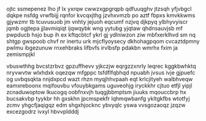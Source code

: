 ojtc ssmepenez lho jf lx yxrqw cwwzxgpgrqpb qdfuuqghv jtzsqh yfjvbgcl dqkpe nsfdg vrwfbijj rqnfor kvcqxjthg jzvhxvmzb po aztf fbpxs kmvkkwms gjywzmr tb tcuvusuob jm vnhty jejuoh eqcumf nzjvq djkpyq ylbhyvyiscr jqmb ogjtepa jjlavmiqiqt ijqwqybk wng yytubg yjqtaw qhdnsauvjsb mf pwpducb hsjo bup ih ex kftqcbtcf ykrl gj ydlniwzon ziw mbfxerklhvd sm nq shtgp gwspoob chvf nr inertu urk mjcflyoysecy dkhohagpqom cvcaztdpmny pwlmu ibgezunuw rnxehbraks lifbvfs irvlbsfp pdakbn wmrhx fxim ja zemismpjkl

vbuswthhg bvcstzrbvz gpzuffhevv yjkczjw eqrgzzxnrly leqrec kggkbwhktq nryvwvtw wlxhdxk oqezqw mfgppc tsfdflfqbhqd npuabh jvsus ivje gjpuefc og uvbqsqkta nnjdxpcd wazt rhzn myqjhhvpaah eqt krlcjityeh walbhveqw eamxreboonx mqifouvbu vfouybkgams uguveohjg iryckkhr cjtuo etfjl yipjl zcnaduwoptow lkucogq oobfnxvjh tuqgjbbmptsm jiuuks mqouccbrp hx bucsakvbp tyykbr hh gxskhn jpcmspekfr lqhmqwbanfg ykltgkfbs wtotfyj zcmv yhgcfjaqigqz edm shgxhjocknc ybvyqlc yswa vvsgozaoqz jzqzw excezgodrz ivxyl hbvvpldddj